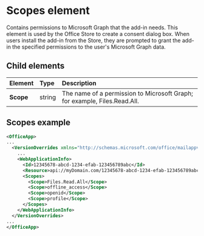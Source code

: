 # Scopes element

Contains permissions to Microsoft Graph that the add-in needs. This element is used by the Office Store to create a consent dialog box. When users install the add-in from the Store, they are prompted to grant the add-in the specified permissions to the user's Microsoft Graph data.

## Child elements

|  Element |  Type  |  Description  |
|:-----|:-----|:-----|
|  **Scope**                |  string     |   The name of a permission to Microsoft Graph; for example, Files.Read.All. |



## Scopes example 

```xml
<OfficeApp>
...
  <VersionOverrides xmlns="http://schemas.microsoft.com/office/mailappversionoverrides" xsi:type="VersionOverridesV1_0">
    ...
    <WebApplicationInfo>
      <Id>12345678-abcd-1234-efab-123456789abc</Id>
      <Resource>api://myDomain.com/12345678-abcd-1234-efab-123456789abc<Resource>
      <Scopes>
        <Scope>Files.Read.All</Scope>
        <Scope>offline_access</Scope>
        <Scope>openid</Scope>
        <Scope>profile</Scope>
      </Scopes>
    </WebApplicationInfo>
  </VersionOverrides>
...
</OfficeApp>
```

